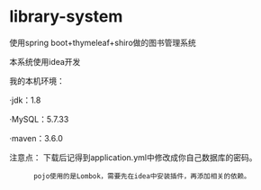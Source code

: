 # library-system
使用spring boot+thymeleaf+shiro做的图书管理系统

本系统使用idea开发

我的本机环境：

  ·jdk：1.8
  
  ·MySQL：5.7.33
   
  ·maven：3.6.0
  
 注意点： 下载后记得到application.yml中修改成你自己数据库的密码。
 
          pojo使用的是Lombok，需要先在idea中安装插件，再添加相关的依赖。

